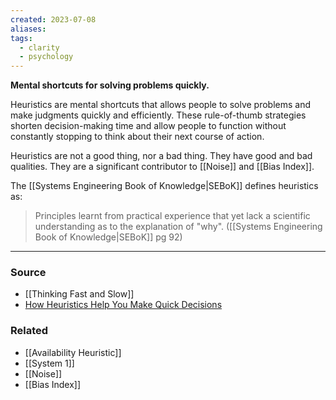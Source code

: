 ```yaml
---
created: 2023-07-08
aliases: 
tags:
  - clarity
  - psychology
---
```

**Mental shortcuts for solving problems quickly.**

Heuristics are mental shortcuts that allows people to solve problems and make judgments quickly and efficiently. These rule-of-thumb strategies shorten decision-making time and allow people to function without constantly stopping to think about their next course of action.

Heuristics are not a good thing, nor a bad thing. They have good and bad qualities. They are a significant contributor to [[Noise]] and [[Bias Index]].

The [[Systems Engineering Book of Knowledge|SEBoK]] defines heuristics as:
> Principles learnt from practical experience that yet lack a scientific understanding as to the explanation of "why".
> ([[Systems Engineering Book of Knowledge|SEBoK]] pg 92)

---

### Source
- [[Thinking Fast and Slow]]
- [How Heuristics Help You Make Quick Decisions](https://www.verywellmind.com/what-is-a-heuristic-2795235)

### Related
- [[Availability Heuristic]] 
- [[System 1]] 
- [[Noise]] 
- [[Bias Index]]